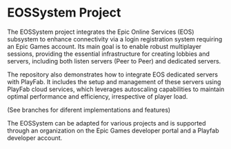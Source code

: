 # EOSSystem Project

The EOSSystem project integrates the Epic Online Services (EOS) subsystem to enhance connectivity via a login registration system requiring an Epic Games account. Its main goal is to enable robust multiplayer sessions, providing the essential infrastructure for creating lobbies and servers, including both listen servers (Peer to Peer) and dedicated servers.

The repository also demonstrates how to integrate EOS dedicated servers with PlayFab. It includes the setup and management of these servers using PlayFab cloud services, which leverages autoscaling capabilities to maintain optimal performance and efficiency, irrespective of player load.

(See branches for diferent implementations and features)

The EOSSystem can be adapted for various projects and is supported through an organization on the Epic Games developer portal and a Playfab developer account.
